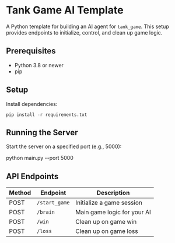 # Tank Game AI Template

A Python template for building an AI agent for `tank_game`. This setup provides endpoints to initialize, control, and clean up game logic.

## Prerequisites

- Python 3.8 or newer
- pip

## Setup

Install dependencies:
```
pip install -r requirements.txt
```

## Running the Server

Start the server on a specified port (e.g., 5000):

python main.py --port 5000

## API Endpoints

| Method | Endpoint      | Description                  |
|--------|---------------|------------------------------|
| POST   | `/start_game` | Initialize a game session    |
| POST   | `/brain`      | Main game logic for your AI  |
| POST   | `/win`        | Clean up on game win         |
| POST   | `/loss`       | Clean up on game loss        |